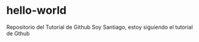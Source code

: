# hello-world
Repositorio del Tutorial de Github
Soy Santiago, estoy siguiendo el tutorial de Gthub
